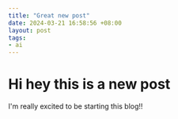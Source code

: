 ```yaml
---
title: "Great new post"
date: 2024-03-21 16:58:56 +08:00
layout: post
tags:
- ai
---
```


# Hi hey this is a new post

I'm really excited to be starting this blog!!
